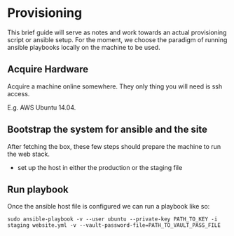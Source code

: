 # Provisioning

This brief guide will serve as notes and work towards an actual provisioning script or ansible setup.
For the moment, we choose the paradigm of running ansible playbooks locally on the machine to be used.


## Acquire Hardware

Acquire a machine online somewhere. They only thing you will need is ssh access.

E.g. AWS Ubuntu 14.04.


## Bootstrap the system for ansible and the site

After fetching the box, these few steps should prepare the machine to run the web stack.
 - set up the host in either the production or the staging file

## Run playbook

Once the ansible host file is configured we can run a playbook like so:
```
sudo ansible-playbook -v --user ubuntu --private-key PATH_TO_KEY -i staging website.yml -v --vault-password-file=PATH_TO_VAULT_PASS_FILE
```

